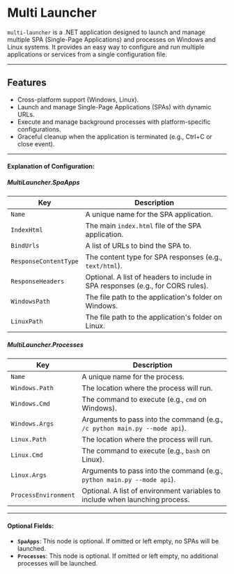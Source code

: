 # Multi Launcher

`multi-launcher` is a .NET application designed to launch and manage multiple SPA (Single-Page Applications) and processes on Windows and Linux systems. It provides an easy way to configure and run multiple applications or services from a single configuration file.

---

## Features
- Cross-platform support (Windows, Linux).
- Launch and manage Single-Page Applications (SPAs) with dynamic URLs.
- Execute and manage background processes with platform-specific configurations.
- Graceful cleanup when the application is terminated (e.g., Ctrl+C or close event).

---

#### Explanation of Configuration:

##### **MultiLauncher.SpaApps**
| Key                 | Description                                                                                       
|---------------------|---------------------------------------------------------------------------------------------------
| `Name`              | A unique name for the SPA application.
| `IndexHtml`         | The main `index.html` file of the SPA application.
| `BindUrls`          | A list of URLs to bind the SPA to.       
| `ResponseContentType` | The content type for SPA responses (e.g., `text/html`).
| `ResponseHeaders`   | Optional. A list of headers to include in SPA responses (e.g., for CORS rules).
| `WindowsPath`       | The file path to the application's folder on Windows.
| `LinuxPath`         | The file path to the application's folder on Linux.

##### **MultiLauncher.Processes**
| Key      | Description
|----------|---------------------------------------------------------------------------------------------------------------
| `Name`   | A unique name for the process.
| `Windows.Path`   | The location where the process will run.
| `Windows.Cmd`    | The command to execute (e.g., `cmd` on Windows).
| `Windows.Args`   | Arguments to pass into the command (e.g., `/c python main.py --mode api`).
| `Linux.Path`   | The location where the process will run.
| `Linux.Cmd`    | The command to execute (e.g., `bash` on Linux).
| `Linux.Args`   | Arguments to pass into the command (e.g., `python main.py --mode api`).
| `ProcessEnvironment`   | Optional. A list of environment variables to include when launching process. 
   
---

#### Optional Fields:
- **`SpaApps`**: This node is optional. If omitted or left empty, no SPAs will be launched.
- **`Processes`**: This node is optional. If omitted or left empty, no additional processes will be launched.